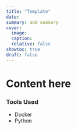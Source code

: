 ```yaml
---
title: "Template"
date: 
summary: add summary
cover:
  image: 
  caption: 
  relative: false
showtoc: true
draft: false
---
```

# Content here

### Tools Used
- Docker
- Python
